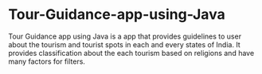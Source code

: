 # Tour-Guidance-app-using-Java

Tour Guidance app using Java is a app that provides guidelines to user about the tourism and tourist spots in each and every states of India. It provides classification about the each tourism based on religions and have many factors for filters.


